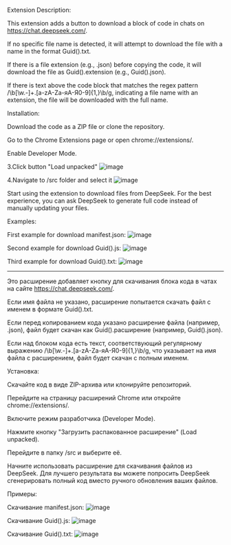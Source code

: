 Extension Description:

This extension adds a button to download a block of code in chats on https://chat.deepseek.com/.

If no specific file name is detected, it will attempt to download the file with a name in the format Guid().txt.

If there is a file extension (e.g., .json) before copying the code, it will download the file as Guid().extension (e.g., Guid().json).

If there is text above the code block that matches the regex pattern /\b[\w.-]+.[a-zA-Zа-яА-Я0-9]{1,}\b/g, indicating a file name with an extension, the file will be downloaded with the full name.

Installation:

Download the code as a ZIP file or clone the repository.

Go to the Chrome Extensions page or open chrome://extensions/.

Enable Developer Mode.

3.Click button "Load unpacked"
![image](https://github.com/user-attachments/assets/4d7f3bdf-dab0-4167-96e7-6de499fb1386)

4.Navigate to /src folder and select it
![image](https://github.com/user-attachments/assets/9c1b3370-a736-4804-a1b8-ca4cc4746f78)

Start using the extension to download files from DeepSeek. For the best experience, you can ask DeepSeek to generate full code instead of manually updating your files.

Examples:

First example for download manifest.json:
![image](https://github.com/user-attachments/assets/610a03fb-e316-4a54-9b43-a2d39422ce2e)

Second example for download Guid().js:
![image](https://github.com/user-attachments/assets/ce1af6e6-be41-42ce-91aa-5f1a480a0cc7)

Third example for download Guid().txt:
![image](https://github.com/user-attachments/assets/f2c98ae1-8a99-4f6c-ba96-c83cc217398f)

-----
Это расширение добавляет кнопку для скачивания блока кода в чатах на сайте https://chat.deepseek.com/.

Если имя файла не указано, расширение попытается скачать файл с именем в формате Guid().txt.

Если перед копированием кода указано расширение файла (например, .json), файл будет скачан как Guid().расширение (например, Guid().json).

Если над блоком кода есть текст, соответствующий регулярному выражению /\b[\w.-]+.[a-zA-Zа-яА-Я0-9]{1,}\b/g, что указывает на имя файла с расширением, файл будет скачан с полным именем.

Установка:

Скачайте код в виде ZIP-архива или клонируйте репозиторий.

Перейдите на страницу расширений Chrome или откройте chrome://extensions/.

Включите режим разработчика (Developer Mode).

Нажмите кнопку "Загрузить распакованное расширение" (Load unpacked).

Перейдите в папку /src и выберите её.

Начните использовать расширение для скачивания файлов из DeepSeek. Для лучшего результата вы можете попросить DeepSeek сгенерировать полный код вместо ручного обновления ваших файлов.

Примеры:

Скачивание manifest.json:
![image](https://github.com/user-attachments/assets/610a03fb-e316-4a54-9b43-a2d39422ce2e)

Скачивание Guid().js: 
![image](https://github.com/user-attachments/assets/ce1af6e6-be41-42ce-91aa-5f1a480a0cc7)

Скачивание Guid().txt:
![image](https://github.com/user-attachments/assets/f2c98ae1-8a99-4f6c-ba96-c83cc217398f)



